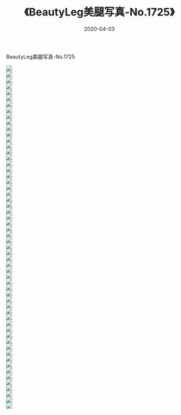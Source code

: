 ﻿---
layout: post
title:  《BeautyLeg美腿写真-No.1725》
date:   2020-04-03
img: http://img.660000.xyz/Sharelink/网络美图/2020/BeautyLeg美腿写真-No.1725/000.jpg
categories: [美女, 清纯, 唯美]
---

BeautyLeg美腿写真-No.1725

  ![](http://img.660000.xyz/Sharelink/网络美图/2020/BeautyLeg美腿写真-No.1725/001.jpg) <br> ![](http://img.660000.xyz/Sharelink/网络美图/2020/BeautyLeg美腿写真-No.1725/002.jpg) <br> ![](http://img.660000.xyz/Sharelink/网络美图/2020/BeautyLeg美腿写真-No.1725/003.jpg) <br> ![](http://img.660000.xyz/Sharelink/网络美图/2020/BeautyLeg美腿写真-No.1725/004.jpg) <br> ![](http://img.660000.xyz/Sharelink/网络美图/2020/BeautyLeg美腿写真-No.1725/005.jpg) <br> ![](http://img.660000.xyz/Sharelink/网络美图/2020/BeautyLeg美腿写真-No.1725/006.jpg) <br> ![](http://img.660000.xyz/Sharelink/网络美图/2020/BeautyLeg美腿写真-No.1725/007.jpg) <br> ![](http://img.660000.xyz/Sharelink/网络美图/2020/BeautyLeg美腿写真-No.1725/008.jpg) <br> ![](http://img.660000.xyz/Sharelink/网络美图/2020/BeautyLeg美腿写真-No.1725/009.jpg) <br> ![](http://img.660000.xyz/Sharelink/网络美图/2020/BeautyLeg美腿写真-No.1725/010.jpg) <br> ![](http://img.660000.xyz/Sharelink/网络美图/2020/BeautyLeg美腿写真-No.1725/011.jpg) <br> ![](http://img.660000.xyz/Sharelink/网络美图/2020/BeautyLeg美腿写真-No.1725/012.jpg) <br> ![](http://img.660000.xyz/Sharelink/网络美图/2020/BeautyLeg美腿写真-No.1725/013.jpg) <br> ![](http://img.660000.xyz/Sharelink/网络美图/2020/BeautyLeg美腿写真-No.1725/014.jpg) <br> ![](http://img.660000.xyz/Sharelink/网络美图/2020/BeautyLeg美腿写真-No.1725/015.jpg) <br> ![](http://img.660000.xyz/Sharelink/网络美图/2020/BeautyLeg美腿写真-No.1725/016.jpg) <br> ![](http://img.660000.xyz/Sharelink/网络美图/2020/BeautyLeg美腿写真-No.1725/017.jpg) <br> ![](http://img.660000.xyz/Sharelink/网络美图/2020/BeautyLeg美腿写真-No.1725/018.jpg) <br> ![](http://img.660000.xyz/Sharelink/网络美图/2020/BeautyLeg美腿写真-No.1725/019.jpg) <br> ![](http://img.660000.xyz/Sharelink/网络美图/2020/BeautyLeg美腿写真-No.1725/020.jpg) <br> ![](http://img.660000.xyz/Sharelink/网络美图/2020/BeautyLeg美腿写真-No.1725/021.jpg) <br> ![](http://img.660000.xyz/Sharelink/网络美图/2020/BeautyLeg美腿写真-No.1725/022.jpg) <br> ![](http://img.660000.xyz/Sharelink/网络美图/2020/BeautyLeg美腿写真-No.1725/023.jpg) <br> ![](http://img.660000.xyz/Sharelink/网络美图/2020/BeautyLeg美腿写真-No.1725/024.jpg) <br> ![](http://img.660000.xyz/Sharelink/网络美图/2020/BeautyLeg美腿写真-No.1725/025.jpg) <br> ![](http://img.660000.xyz/Sharelink/网络美图/2020/BeautyLeg美腿写真-No.1725/026.jpg) <br> ![](http://img.660000.xyz/Sharelink/网络美图/2020/BeautyLeg美腿写真-No.1725/027.jpg) <br> ![](http://img.660000.xyz/Sharelink/网络美图/2020/BeautyLeg美腿写真-No.1725/028.jpg) <br> ![](http://img.660000.xyz/Sharelink/网络美图/2020/BeautyLeg美腿写真-No.1725/029.jpg) <br> ![](http://img.660000.xyz/Sharelink/网络美图/2020/BeautyLeg美腿写真-No.1725/030.jpg) <br> ![](http://img.660000.xyz/Sharelink/网络美图/2020/BeautyLeg美腿写真-No.1725/031.jpg) <br> ![](http://img.660000.xyz/Sharelink/网络美图/2020/BeautyLeg美腿写真-No.1725/032.jpg) <br> ![](http://img.660000.xyz/Sharelink/网络美图/2020/BeautyLeg美腿写真-No.1725/033.jpg) <br> ![](http://img.660000.xyz/Sharelink/网络美图/2020/BeautyLeg美腿写真-No.1725/034.jpg) <br> ![](http://img.660000.xyz/Sharelink/网络美图/2020/BeautyLeg美腿写真-No.1725/035.jpg) <br> ![](http://img.660000.xyz/Sharelink/网络美图/2020/BeautyLeg美腿写真-No.1725/036.jpg) <br> ![](http://img.660000.xyz/Sharelink/网络美图/2020/BeautyLeg美腿写真-No.1725/037.jpg) <br> ![](http://img.660000.xyz/Sharelink/网络美图/2020/BeautyLeg美腿写真-No.1725/038.jpg) <br> ![](http://img.660000.xyz/Sharelink/网络美图/2020/BeautyLeg美腿写真-No.1725/039.jpg) <br> ![](http://img.660000.xyz/Sharelink/网络美图/2020/BeautyLeg美腿写真-No.1725/040.jpg) <br> ![](http://img.660000.xyz/Sharelink/网络美图/2020/BeautyLeg美腿写真-No.1725/041.jpg) <br> ![](http://img.660000.xyz/Sharelink/网络美图/2020/BeautyLeg美腿写真-No.1725/042.jpg) <br> ![](http://img.660000.xyz/Sharelink/网络美图/2020/BeautyLeg美腿写真-No.1725/043.jpg) <br> ![](http://img.660000.xyz/Sharelink/网络美图/2020/BeautyLeg美腿写真-No.1725/044.jpg) <br> ![](http://img.660000.xyz/Sharelink/网络美图/2020/BeautyLeg美腿写真-No.1725/045.jpg) <br> ![](http://img.660000.xyz/Sharelink/网络美图/2020/BeautyLeg美腿写真-No.1725/046.jpg) <br> ![](http://img.660000.xyz/Sharelink/网络美图/2020/BeautyLeg美腿写真-No.1725/047.jpg) <br> ![](http://img.660000.xyz/Sharelink/网络美图/2020/BeautyLeg美腿写真-No.1725/048.jpg) <br> ![](http://img.660000.xyz/Sharelink/网络美图/2020/BeautyLeg美腿写真-No.1725/049.jpg) <br> ![](http://img.660000.xyz/Sharelink/网络美图/2020/BeautyLeg美腿写真-No.1725/050.jpg) <br> ![](http://img.660000.xyz/Sharelink/网络美图/2020/BeautyLeg美腿写真-No.1725/051.jpg) <br> ![](http://img.660000.xyz/Sharelink/网络美图/2020/BeautyLeg美腿写真-No.1725/052.jpg) <br> ![](http://img.660000.xyz/Sharelink/网络美图/2020/BeautyLeg美腿写真-No.1725/053.jpg) <br> ![](http://img.660000.xyz/Sharelink/网络美图/2020/BeautyLeg美腿写真-No.1725/054.jpg) <br> ![](http://img.660000.xyz/Sharelink/网络美图/2020/BeautyLeg美腿写真-No.1725/055.jpg) <br> ![](http://img.660000.xyz/Sharelink/网络美图/2020/BeautyLeg美腿写真-No.1725/056.jpg) <br> ![](http://img.660000.xyz/Sharelink/网络美图/2020/BeautyLeg美腿写真-No.1725/057.jpg) <br> ![](http://img.660000.xyz/Sharelink/网络美图/2020/BeautyLeg美腿写真-No.1725/058.jpg) <br>